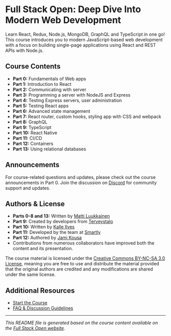 # Full Stack Open: Deep Dive Into Modern Web Development

Learn React, Redux, Node.js, MongoDB, GraphQL and TypeScript in one go! This course introduces you to modern JavaScript-based web development with a focus on building single-page applications using React and REST APIs with Node.js.

## Course Contents

- **Part 0:** Fundamentals of Web apps
- **Part 1:** Introduction to React
- **Part 2:** Communicating with server
- **Part 3:** Programming a server with NodeJS and Express
- **Part 4:** Testing Express servers, user administration
- **Part 5:** Testing React apps
- **Part 6:** Advanced state management
- **Part 7:** React router, custom hooks, styling app with CSS and webpack
- **Part 8:** GraphQL
- **Part 9:** TypeScript
- **Part 10:** React Native
- **Part 11:** CI/CD
- **Part 12:** Containers
- **Part 13:** Using relational databases

## Announcements

For course-related questions and updates, please check out the course announcements in Part 0. Join the discussion on [Discord](https://study.cs.helsinki.fi/discord/join/fullstack) for community support and updates.

## Authors & License

- **Parts 0-8 and 13:** Written by [Matti Luukkainen](https://github.com)
- **Part 9:** Created by developers from [Terveystalo](https://www.terveystalo.com)
- **Part 10:** Written by [Kalle Ilves](https://github.com)
- **Part 11:** Developed by the team at [Smartly](https://www.smartly.io)
- **Part 12:** Authored by [Jami Kousa](https://github.com)
- Contributions from numerous collaborators have improved both the content and its presentation.

The course material is licensed under the [Creative Commons BY-NC-SA 3.0 License](https://creativecommons.org/licenses/by-nc-sa/3.0/), meaning you are free to use and distribute the material provided that the original authors are credited and any modifications are shared under the same license.

## Additional Resources

- [Start the Course](https://fullstackopen.com/en/)
- [FAQ & Discussion Guidelines](https://fullstackopen.com/en/)

---

*This README file is generated based on the course content available on the [Full Stack Open website](https://fullstackopen.com/en/#course-contents).*
